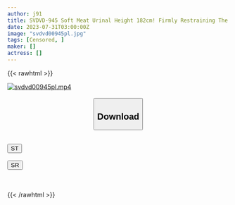 ```yaml
---
author: j91
title: SVDVD-945 Soft Meat Urinal Height 182cm! Firmly Restraining The Limbs Of Paris Pigal And Training Demons With Machine Vibes! Finished With A ‘Freely Ejaculating Meat Urinal’, 11 Consecutive Vaginal Cum Shots With A Sticky Piston! Kyapai Hana Shibuya
date: 2023-07-31T03:00:00Z
image: "svdvd00945pl.jpg"
tags: [Censored, ]
maker: []
actress: []
---
```



{{< rawhtml >}}

<div class="video" data-videoid="j4QODA67pzUzRzo">
    <a href="javascript:;">
        <img src="https://my.j91.asia/posts/svdvd00945pl/svdvd00945pl.jpg" width="WIDTH" height="HEIGHT" alt="svdvd00945pl.mp4" loading="lazy">
    </a>
</div>

<script type="text/javascript" src="https://j91.asia/asset/on-demand-st.js"></script>

<br>
  <link rel="stylesheet" href="https://j91.asia/asset/bs5.css">
  
  <center>
  <button class="btn btn-primary" type="button" data-bs-toggle="collapse" data-bs-target=".multi-collapse" aria-expanded="false" aria-controls="multiCollapseExample1 multiCollapseExample2"><h2>Download</h2></button></center>
</p>
<div class="row">
  <div class="col">
    <div class="collapse multi-collapse" id="multiCollapseExample1">
      <div class="card card-body">
	      	      <br>
<div class="buttons">  
<a href="https://streamtape.to/v/j4QODA67pzUzRzo"><button class="btn-hover color-3"><i class="fa fa-download"></i> ST</button></a></div>
    </div>
  </div>
</div>
  <div class="col">
    <div class="collapse multi-collapse" id="multiCollapseExample2">
      <div class="card card-body">
	      <br>
<div class="buttons">
    <a href="https://streamruby.com/jt6y35nuhzga.html"><button class="btn-hover color-9"><i class="fa fa-download"></i> SR</button></a></div>
<br><br>
      </div>
    </div>
  </div>
</div>

{{< /rawhtml >}}
